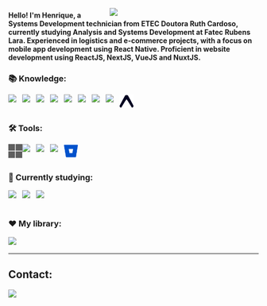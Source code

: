 <img src="https://user-images.githubusercontent.com/65872394/123756467-5010c300-d893-11eb-9916-596d3302ce98.gif" align="right" min-width="300px" max-width="550px" width="300px"
 />

#### Hello! I'm Henrique, a Systems Development technician from ETEC Doutora Ruth Cardoso, currently studying Analysis and Systems Development at Fatec Rubens Lara. Experienced in logistics and e-commerce projects, with a focus on mobile app development using React Native. Proficient in website development using ReactJS, NextJS, VueJS and NuxtJS. 

### 📚 Knowledge:
<img align="left" src="https://cdn.jsdelivr.net/gh/devicons/devicon/icons/c/c-original.svg" width="28px"/>
<img align="left" src="https://cdn.jsdelivr.net/gh/devicons/devicon/icons/cplusplus/cplusplus-original.svg" width="28px"/>
<img align="left" src="https://cdn.jsdelivr.net/gh/devicons/devicon/icons/html5/html5-original.svg" width="28px">
<img align="left" src="https://cdn.jsdelivr.net/gh/devicons/devicon/icons/css3/css3-original.svg" width="28px">
<img align="left" src="https://cdn.jsdelivr.net/gh/devicons/devicon/icons/javascript/javascript-original.svg" width="28px">
<img align="left" src="https://cdn.jsdelivr.net/gh/devicons/devicon/icons/typescript/typescript-original.svg" width="28px">
<img align="left" src="https://cdn.jsdelivr.net/gh/devicons/devicon/icons/react/react-original.svg" width="28px">
<img align="left" src="https://cdn.jsdelivr.net/gh/devicons/devicon/icons/nextjs/nextjs-original.svg" width="28px">
<img align="left" src="icons/expo.svg" width="28px">

<br><br>
  
### 🛠️ Tools:
<img align="left" src="icons/microsoft.svg" width="28px"> 
<img align="left" src="https://cdn.jsdelivr.net/gh/devicons/devicon/icons/vscode/vscode-original.svg" width="28px"> 
<img align="left" src="https://cdn.jsdelivr.net/gh/devicons/devicon/icons/git/git-original.svg" width="28px"> 
<img align="left" src="https://cdn.jsdelivr.net/gh/devicons/devicon/icons/github/github-original.svg" width="28px"> 
<img align="left" src="icons/bitbucket.svg" width="28px"> 

<br><br>

### 📖 Currently studying:
<img align="left" src="https://cdn.jsdelivr.net/gh/devicons/devicon/icons/react/react-original.svg" width="28px">
<img align="left" src="https://cdn.jsdelivr.net/gh/devicons/devicon/icons/javascript/javascript-original.svg" width="28px"> 
<img align="left" src="https://cdn.jsdelivr.net/gh/devicons/devicon/icons/typescript/typescript-original.svg" width="28px">

<br><br>

### ❤️ My library:
<a href="https://www.npmjs.com/package/react-native-linear-gradient-text">
  <img height="150em" src="https://github-readme-stats.vercel.app/api/pin/?username=hmdarkfir3&repo=react-native-linear-gradient-text&title_color=5D478B&bg_color=111111&text_color=E8E8E8&border_color=5D478B" />
</a>

---

<h2>Contact:</h2>

<p align="left">
  <a href="https://www.linkedin.com/in/henrique-luís-oliveira-marques-3406361a7/" target="_blank"><img align="left" src="https://cdn.jsdelivr.net/gh/devicons/devicon/icons/linkedin/linkedin-original.svg" width="42px"></a>
<p>


